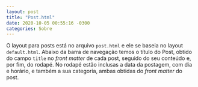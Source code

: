 ```yaml
---
layout: post
title: "Post.html"
date: 2020-10-05 00:55:16 -0300
categories: Sobre
---
```


O layout para posts está no arquivo `post.html` e ele se baseia no layout `default.html`. Abaixo da barra de navegação temos o título do Post, obtido do campo `title` no *front matter* de cada post, seguido do seu conteúdo e, por fim, do rodapé. No rodapé estão inclusas a data da postagem, com dia e horário, e também a sua categoria, ambas obtidas do *front matter* do post.

